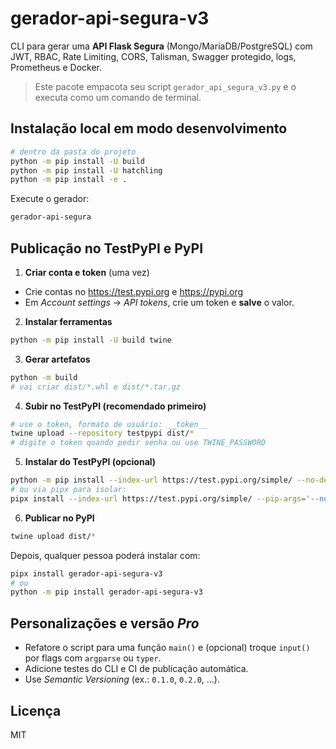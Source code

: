 # gerador-api-segura-v3

CLI para gerar uma **API Flask Segura** (Mongo/MariaDB/PostgreSQL) com JWT, RBAC, Rate Limiting, CORS, Talisman, Swagger protegido, logs, Prometheus e Docker.

> Este pacote empacota seu script `gerador_api_segura_v3.py` e o executa como um comando de terminal.

## Instalação local em modo desenvolvimento

```bash
# dentro da pasta do projeto
python -m pip install -U build
python -m pip install -U hatchling
python -m pip install -e .
```

Execute o gerador:
```bash
gerador-api-segura
```

## Publicação no TestPyPI e PyPI

1) **Criar conta e token** (uma vez)
- Crie contas no https://test.pypi.org e https://pypi.org
- Em *Account settings* → *API tokens*, crie um token e **salve** o valor.

2) **Instalar ferramentas**
```bash
python -m pip install -U build twine
```

3) **Gerar artefatos**
```bash
python -m build
# vai criar dist/*.whl e dist/*.tar.gz
```

4) **Subir no TestPyPI (recomendado primeiro)**
```bash
# use o token, formato de usuário: __token__
twine upload --repository testpypi dist/*
# digite o token quando pedir senha ou use TWINE_PASSWORD
```

5) **Instalar do TestPyPI (opcional)**
```bash
python -m pip install --index-url https://test.pypi.org/simple/ --no-deps gerador-api-segura-v3
# ou via pipx para isolar:
pipx install --index-url https://test.pypi.org/simple/ --pip-args='--no-deps' gerador-api-segura-v3
```

6) **Publicar no PyPI**
```bash
twine upload dist/*
```

Depois, qualquer pessoa poderá instalar com:
```bash
pipx install gerador-api-segura-v3
# ou
python -m pip install gerador-api-segura-v3
```

## Personalizações e versão *Pro*
- Refatore o script para uma função `main()` e (opcional) troque `input()` por flags com `argparse` ou `typer`.
- Adicione testes do CLI e CI de publicação automática.
- Use *Semantic Versioning* (ex.: `0.1.0`, `0.2.0`, ...).

## Licença
MIT
